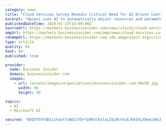 ```yaml
---
category: news
title: "Cloud Services Survey Reveals Critical Need for AI-Driven Continuous Optimization"
excerpt: "Opsani uses AI to automatically adjust resources and parameters across the full application stack to continuously maximize efficiency and deliver a better customer experience. Plugins for AWS, Azure, and GCP customers are available for GitHub, Terraform, Jenkins, Spinnaker, Wavefront, DataDog, SignalFX, Prometheus, Splunk and New Relic."
publishedDateTime: 2020-01-23T14:00:00Z
sourceUrl: https://markets.businessinsider.com/news/stocks/cloud-services-survey-reveals-critical-need-for-ai-driven-continuous-optimization-1028840015
ampUrl: https://markets.businessinsider.com/amp/news/cloud-services-survey-reveals-critical-need-for-ai-driven-continuous-optimization-1028840015
cdnAmpUrl: https://markets-businessinsider-com.cdn.ampproject.org/c/s/markets.businessinsider.com/amp/news/cloud-services-survey-reveals-critical-need-for-ai-driven-continuous-optimization-1028840015
type: article
quality: 64
heat: 64
published: true

provider:
  name: Business Insider
  domain: businessinsider.com
  images:
    - url: /assets/images/organizations/businessinsider.com-50x50.jpg
      width: 50
      height: 50

topics:
  - AI
  - Microsoft AI

secured: "0UQ7XfhFdDis1haxtYuNd/IYD+fp9KVlExloLCULMcnViE/KA1hLX8wwj4NibkfD0Wo4yTR28NXfYxuGoviPGGNID/7YC3Hj03MTb3al3TMpjZQc4C8da5B7udrOeeZ8d52ob4jbYarC31t6hY4EShv5l8/UM/6H1dOR9Diy3nkrKg/FMLPxYqqP8fkT4ibR1JYMYdQHKkIeh/sgLOtcFCr2wmK+b7piBBPRJgEI3eo1PyiJRzSFcHWJ2PhZvv3VAbyMwEx7m8hN4bDTp/WJkvFHCf0K/Dq4CsrzISuUN2isHDubrZCfmY1lMuZkvsbi;Q0fa3Nq8ehpkrd39ZnGLdA=="
---
```


